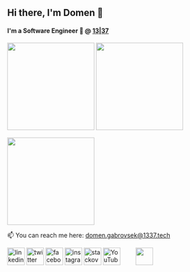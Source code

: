 ## Hi there, I'm Domen 👋

#### I'm a Software Engineer 🧙 @ [13|37](https://www.1337.careers/)

[<img height="200px" src="https://github-readme-stats.vercel.app/api?username=domengabrovsek&count_private&show_icons=true&bg_color=0C0C91&text_color=05E273&title_color=05E273&border_color=05E273">](https://1337.tech/) [<img height= "200px" src="https://github-readme-stats.vercel.app/api/top-langs/?username=domengabrovsek&layout=compact&langs_count=20&bg_color=0C0C91&text_color=05E273&title_color=05E273&border_color=05E273&custom_title=My%20Most%20Used%20Languages">](https://1337.tech/)

[<img height="200px" src="https://github-readme-streak-stats.herokuapp.com/?user=domengabrovsek&theme=dark&&date_format=M%20j%5B%2C%20Y%5D&background=0C0C91&border=05E273&ring=05E273&fire=05E273&currStreakLabel=05E273">](https://1337.tech/) 

📫 You can reach me here: domen.gabrovsek@1337.tech

[<img src='https://oss-tools.1337.services/readmemaker/img/linkedin.svg' alt='linkedin' height='40'>](https://www.linkedin.com/in/domengabrovsek/)  [<img src='https://oss-tools.1337.services/readmemaker/img/twitter.svg' alt='twitter' height='40'>](https://twitter.com/domengabrovsek)  [<img src='https://oss-tools.1337.services/readmemaker/img/facebook.svg' alt='facebook' height='40'>](https://www.facebook.com/domengabrovsek)  [<img src='https://oss-tools.1337.services/readmemaker/img/instagram.svg' alt='instagram' height='40'>](https://www.instagram.com/domengabrovsek/)  [<img src='https://oss-tools.1337.services/readmemaker/img/stackoverflow.svg' alt='stackoverflow' height='40'>](https://stackoverflow.com/users/domengabrovsek)  [<img src='https://oss-tools.1337.services/readmemaker/img/youtube.svg' alt='YouTube' height='40'>](https://www.youtube.com/channel/UCOczf5JZRni6OS0eG6is0rQ)&nbsp;&nbsp;&nbsp;&nbsp;&nbsp;&nbsp;&nbsp;&nbsp;&nbsp;[<img src='https://oss-tools.1337.services/readmemaker/img/Logotype-dark.svg' height='40'>](https://1337.tech/)

